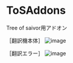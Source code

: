 # ToSAddons
Tree of saivor用アドオン



［翻訳機本体］
![image](https://github.com/mamao11/ToSAddons/assets/36460192/873f2d6e-ce34-4ef8-9d9b-ede2dde3c32a)


［翻訳エラー］
![image](https://github.com/mamao11/ToSAddons/assets/36460192/3ef36763-48c4-412b-bb11-257f5942915c)

